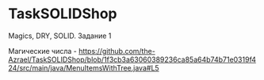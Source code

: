 # TaskSOLIDShop
Magics, DRY, SOLID. Задание 1

Магические числа - https://github.com/the-Azrael/TaskSOLIDShop/blob/1f3cb3a63060389236ca85a64b74b71e0319f424/src/main/java/MenuItemsWithTree.java#L5
